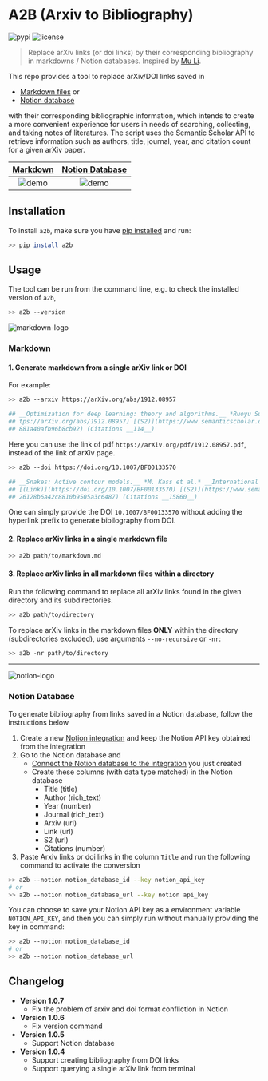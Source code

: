 # A2B (Arxiv to Bibliography)

![pypi](https://img.shields.io/pypi/v/a2b?color=green)  ![license](https://img.shields.io/pypi/l/a2b?color=orange)

> Replace arXiv links (or doi links) by their corresponding bibliography in markdowns / Notion databases. Inspired by [Mu Li](https://www.youtube.com/watch?v=q1G0xZCqYxY&ab_channel=MuLi).


This repo provides a tool to replace arXiv/DOI links saved in

* [Markdown files](#markdown) or
* [Notion database](#notion-database)

with their corresponding bibliographic information, which intends to create a more convenient experience for users in needs of searching, collecting, and taking notes of literatures. The script uses the Semantic Scholar API to retrieve information such as authors, title, journal, year, and citation count for a given arXiv paper.

| [Markdown](#markdown)| [Notion Database](#notion-database) |
|:---:|:---:|
![demo](https://github.com/kevinkevin556/arxiv2bib/raw/main/demo.gif) |![demo](https://github.com/kevinkevin556/arxiv2bib/raw/main/notion-demo.gif)|


## Installation

To install `a2b`, make sure you have [pip installed](https://pip.pypa.io/en/stable/installation/) and run:

```Bash
>> pip install a2b
```

## Usage

The tool can be run from the command line, e.g. to check the installed version of `a2b`,

```Bash
>> a2b --version
```

![markdown-logo](https://img.icons8.com/ios/2x/markdown.png)

### Markdown

#### 1. Generate markdown from a single arXiv link or DOI

For example:

```Bash
>> a2b --arxiv https://arXiv.org/abs/1912.08957

## __Optimization for deep learning: theory and algorithms.__ *Ruoyu Sun.* __ArXiv, 2019__ [(Arxiv)](ht
## tps://arXiv.org/abs/1912.08957) [(S2)](https://www.semanticscholar.org/paper/c23173e93f1db79a422e2af
## 881a40afb96b8cb92) (Citations __114__)
```

Here you can use the link of pdf `https://arXiv.org/pdf/1912.08957.pdf`, instead of the link of arXiv page.

```Bash
>> a2b --doi https://doi.org/10.1007/BF00133570

## __Snakes: Active contour models.__ *M. Kass et al.* __International Journal of Computer Vision, 2004__ 
## [(Link)](https://doi.org/10.1007/BF00133570) [(S2)](https://www.semanticscholar.org/paper/9394a5d5adcb6
## 26128b6a42c8810b9505a3c6487) (Citations __15860__)
```

One can simply provide the DOI `10.1007/BF00133570` without adding the hyperlink prefix to generate bibilography from DOI.

#### 2. Replace arXiv links in a single markdown file

```Bash
>> a2b path/to/markdown.md
```

#### 3. Replace arXiv links in all markdown files within a directory

Run the following command to replace all arXiv links found in the given directory and its subdirectories.

```Bash
>> a2b path/to/directory
```

To replace arXiv links in the markdown files **ONLY** within the directory (subdirectories excluded), use arguments `--no-recursive` or `-nr`:

```Bash
>> a2b -nr path/to/directory
```

---

![notion-logo](https://img.icons8.com/color/2x/notion--v1.png)

### Notion Database

To generate bibliography from links saved in a Notion database, follow the instructions below

1. Create a new [Notion integration](https://www.notion.so/my-integrations) and keep the Notion API key obtained from the integration
2. Go to the Notion database and 
    * [Connect the Notion database to the integration](https://developers.notion.com/docs/create-a-notion-integration#step-2-share-a-database-with-your-integration) you just created
    * Create these columns (with data type matched) in the Notion database
      * Title (title)
      * Author (rich_text)
      * Year (number)
      * Journal (rich_text)
      * Arxiv (url)
      * Link (url)
      * S2 (url)
      * Citations (number)
3. Paste Arxiv links or doi links in the column `Title` and run the following command to activate the conversion

```Bash
>> a2b --notion notion_database_id --key notion_api_key
# or
>> a2b --notion notion_database_url --key notion api_key
```

You can choose to save your Notion API key as a environment variable `NOTION_API_KEY`, and then you can simply run without manually providing the key in command:

```Bash
>> a2b --notion notion_database_id
# or
>> a2b --notion notion_database_url
```

## Changelog

* **Version 1.0.7**
  * Fix the problem of arxiv and doi format confliction in Notion
* **Version 1.0.6**
  * Fix version command
* **Version 1.0.5**
  * Support Notion database
* **Version 1.0.4**
  * Support creating bibliography from DOI links
  * Support querying a single arXiv link from terminal
